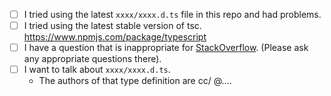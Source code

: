 - [ ] I tried using the latest `xxxx/xxxx.d.ts` file in this repo and had problems.
- [ ] I tried using the latest stable version of tsc. https://www.npmjs.com/package/typescript
- [ ] I have a question that is inappropriate for [StackOverflow](https://stackoverflow.com/).  (Please ask any appropriate questions there).
- [ ] I want to talk about `xxxx/xxxx.d.ts`.
  - The authors of that type definition are cc/ @....
